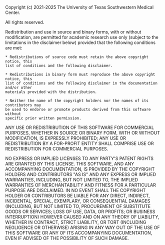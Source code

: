 Copyright (c) 2021-2025 The University of Texas Southwestern Medical Center.

All rights reserved.

Redistribution and use in source and binary forms, with or without modification, are
permitted for academic research use only (subject to the limitations in the
disclaimer below) provided that the following conditions are met:

    * Redistributions of source code must retain the above copyright notice, this
    list of conditions and the following disclaimer.

    * Redistributions in binary form must reproduce the above copyright notice, this
    list of conditions and the following disclaimer in the documentation and/or other
    materials provided with the distribution.

    * Neither the name of the copyright holders nor the names of its contributors may
    be used to endorse or promote products derived from this software without
    specific prior written permission.

ANY USE OR REDISTRIBUTION OF THIS SOFTWARE FOR COMMERCIAL PURPOSES, WHETHER IN SOURCE
OR BINARY FORM, WITH OR WITHOUT MODIFICATION, IS EXPRESSLY PROHIBITED; ANY USE OR
REDISTRIBUTION BY A FOR-PROFIT ENTITY SHALL COMPRISE USE OR REDISTRIBUTION FOR
COMMERCIAL PURPOSES.

NO EXPRESS OR IMPLIED LICENSES TO ANY PARTY'S PATENT RIGHTS ARE GRANTED BY THIS
LICENSE. THIS SOFTWARE, AND ANY ACCOMPANYING DOCUMENTATION, IS PROVIDED BY THE
COPYRIGHT HOLDERS AND CONTRIBUTORS "AS IS" AND ANY EXPRESS OR IMPLIED WARRANTIES,
INCLUDING, BUT NOT LIMITED TO, THE IMPLIED WARRANTIES OF MERCHANTABILITY AND FITNESS
FOR A PARTICULAR PURPOSE ARE DISCLAIMED. IN NO EVENT SHALL THE COPYRIGHT HOLDER OR
CONTRIBUTORS BE LIABLE FOR ANY DIRECT, INDIRECT, INCIDENTAL, SPECIAL, EXEMPLARY, OR
CONSEQUENTIAL DAMAGES (INCLUDING, BUT NOT LIMITED TO, PROCUREMENT OF SUBSTITUTE GOODS
OR SERVICES; LOSS OF USE, DATA, OR PROFITS; OR BUSINESS INTERRUPTION) HOWEVER CAUSED
AND ON ANY THEORY OF LIABILITY, WHETHER IN CONTRACT, STRICT LIABILITY, OR TORT
(INCLUDING NEGLIGENCE OR OTHERWISE) ARISING IN ANY WAY OUT OF THE USE OF THIS
SOFTWARE OR ANY OF ITS ACCOMPANYING DOCUMENTATION, EVEN IF ADVISED OF THE POSSIBILITY
OF SUCH DAMAGE.